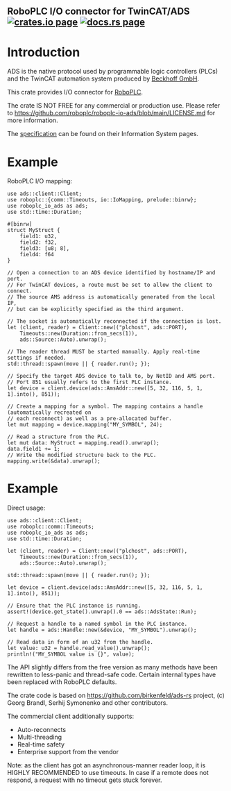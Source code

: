 <h2>
  RoboPLC I/O connector for TwinCAT/ADS
  <a href="https://crates.io/crates/roboplc-io-ads"><img alt="crates.io page" src="https://img.shields.io/crates/v/roboplc-io-ads.svg"></img></a>
  <a href="https://docs.rs/roboplc-io-ads"><img alt="docs.rs page" src="https://docs.rs/roboplc-io-ads/badge.svg"></img></a>
</h2>

# Introduction

ADS is the native protocol used by programmable logic controllers (PLCs) and
the TwinCAT automation system produced by [Beckhoff GmbH](https://www.beckhoff.com/).

This crate provides I/O connector for [RoboPLC](https://www.roboplc.com/).

The crate IS NOT FREE for any commercial or production use. Please refer to
<https://github.com/roboplc/roboplc-io-ads/blob/main/LICENSE.md> for more
information.

The
[specification](https://infosys.beckhoff.com/english.php?content=../content/1033/tc3_ads_over_mqtt/index.html&id=)
can be found on their Information System pages.

# Example

RoboPLC I/O mapping:

```rust,no_run
use ads::client::Client;
use roboplc::{comm::Timeouts, io::IoMapping, prelude::binrw};
use roboplc_io_ads as ads;
use std::time::Duration;

#[binrw]
struct MyStruct {
    field1: u32,
    field2: f32,
    field3: [u8; 8],
    field4: f64
}

// Open a connection to an ADS device identified by hostname/IP and port.
// For TwinCAT devices, a route must be set to allow the client to connect.
// The source AMS address is automatically generated from the local IP,
// but can be explicitly specified as the third argument.

// The socket is automatically reconnected if the connection is lost.
let (client, reader) = Client::new(("plchost", ads::PORT),
    Timeouts::new(Duration::from_secs(1)),
    ads::Source::Auto).unwrap();

// The reader thread MUST be started manually. Apply real-time settings if needed.
std::thread::spawn(move || { reader.run(); });

// Specify the target ADS device to talk to, by NetID and AMS port.
// Port 851 usually refers to the first PLC instance.
let device = client.device(ads::AmsAddr::new([5, 32, 116, 5, 1, 1].into(), 851));

// Create a mapping for a symbol. The mapping contains a handle (automatically recreated on
// each reconnect) as well as a pre-allocated buffer.
let mut mapping = device.mapping("MY_SYMBOL", 24);

// Read a structure from the PLC.
let mut data: MyStruct = mapping.read().unwrap();
data.field1 += 1;
// Write the modified structure back to the PLC.
mapping.write(&data).unwrap();
```

# Example

Direct usage:

```rust,no_run
use ads::client::Client;
use roboplc::comm::Timeouts;
use roboplc_io_ads as ads;
use std::time::Duration;

let (client, reader) = Client::new(("plchost", ads::PORT),
    Timeouts::new(Duration::from_secs(1)),
    ads::Source::Auto).unwrap();

std::thread::spawn(move || { reader.run(); });

let device = client.device(ads::AmsAddr::new([5, 32, 116, 5, 1, 1].into(), 851));

// Ensure that the PLC instance is running.
assert!(device.get_state().unwrap().0 == ads::AdsState::Run);

// Request a handle to a named symbol in the PLC instance.
let handle = ads::Handle::new(&device, "MY_SYMBOL").unwrap();

// Read data in form of an u32 from the handle.
let value: u32 = handle.read_value().unwrap();
println!("MY_SYMBOL value is {}", value);
```

The API slightly differs from the free version as many methods have been rewritten to less-panic
and thread-safe code. Certain internal types have been replaced with RoboPLC defaults.

The crate code is based on <https://github.com/birkenfeld/ads-rs> project, (c)
Georg Brandl, Serhij Symonenko and other contributors.

The commercial client additionally supports:

- Auto-reconnects
- Multi-threading
- Real-time safety
- Enterprise support from the vendor

Note: as the client has got an asynchronous-manner reader loop, it is HIGHLY RECOMMENDED to use
timeouts. In case if a remote does not respond, a request with no timeout gets stuck forever.

